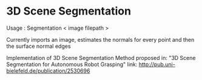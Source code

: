 # 3D Scene Segmentation

Usage : Segmentation < image filepath >

Currently imports an image, estimates the normals for every point and then the surface normal edges

Implementation of 3D Scene Segmentation Method proposed in: "3D Scene Segmentation for Autonomous Robot Grasping"
link: http://pub.uni-bielefeld.de/publication/2530696